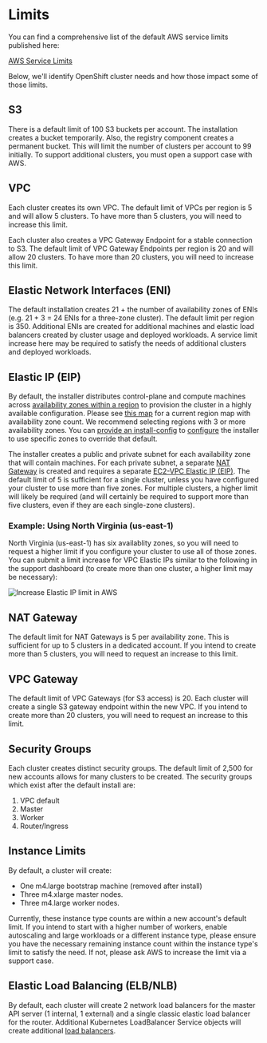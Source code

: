 # Limits

You can find a comprehensive list of the default AWS service limits published here:

[AWS Service Limits][service-limits]

Below, we'll identify OpenShift cluster needs and how those impact some of those limits.

## S3

There is a default limit of 100 S3 buckets per account. The installation creates a bucket temporarily. Also, the
registry component creates a permanent bucket. This will limit the number of clusters per account to 99 initially. To
support additional clusters, you must open a support case with AWS.

## VPC

Each cluster creates its own VPC. The default limit of VPCs per region is 5 and will allow 5 clusters. To have more
than 5 clusters, you will need to increase this limit.

Each cluster also creates a VPC Gateway Endpoint for a stable connection to S3. The default limit of VPC Gateway 
Endpoints per region is 20 and will allow 20 clusters. To have more than 20 clusters, you will need to increase this 
limit.

## Elastic Network Interfaces (ENI)

The default installation creates 21 + the number of availability zones of ENIs (e.g. 21 + 3 = 24 ENIs for a three-zone cluster).
The default limit per region is 350. Additional ENIs are created for additional machines and elastic load balancers
created by cluster usage and deployed workloads. A service limit increase here may be required to satisfy the needs of
additional clusters and deployed workloads.

## Elastic IP (EIP)

By default, the installer distributes control-plane and compute machines across [availability zones within a region][availability-zones] to provision the cluster in a highly available configuration.
Please see [this map][az-map] for a current region map with availability zone count.
We recommend selecting regions with 3 or more availability zones.
You can [provide an install-config](../overview.md#multiple-invocations) to [configure](customization.md) the installer to use specific zones to override that default.

The installer creates a public and private subnet for each availability zone that will contain machines.
For each private subnet, a separate [NAT Gateway][nat-gateways] is created and requires a separate [EC2-VPC Elastic IP (EIP)][elastic-ip].
The default limit of 5 is sufficient for a single cluster, unless you have configured your cluster to use more than five zones.
For multiple clusters, a higher limit will likely be required (and will certainly be required to support more than five clusters, even if they are each single-zone clusters).

### Example: Using North Virginia (us-east-1)

North Virginia (us-east-1) has six availablity zones, so you will need to request a higher limit if you configure your cluster to use all of those zones.
You can submit a limit increase for VPC Elastic IPs similar to the following in the support dashboard (to create more than one cluster, a higher limit may be necessary):

![Increase Elastic IP limit in AWS](images/support_increase_elastic_ip.png)

## NAT Gateway

The default limit for NAT Gateways is 5 per availability zone. This is sufficient for up to 5 clusters in a dedicated
account. If you intend to create more than 5 clusters, you will need to request an increase to this limit.

## VPC Gateway

The default limit of VPC Gateways (for S3 access) is 20. Each cluster will create a single S3 gateway endpoint within
the new VPC. If you intend to create more than 20 clusters, you will need to request an increase to this limit.

## Security Groups

Each cluster creates distinct security groups. The default limit of 2,500 for new accounts allows for many clusters
to be created. The security groups which exist after the default install are:

  1. VPC default
  1. Master
  1. Worker
  1. Router/Ingress

## Instance Limits

By default, a cluster will create:

* One m4.large bootstrap machine (removed after install)
* Three m4.xlarge master nodes.
* Three m4.large worker nodes.

Currently, these instance type counts are within a new account's default limit.
If you intend to start with a higher number of workers, enable autoscaling and large workloads
or a different instance type, please ensure you have the necessary remaining instance count within the instance type's
limit to satisfy the need. If not, please ask AWS to increase the limit via a support case.

## Elastic Load Balancing (ELB/NLB)

By default, each cluster will create 2 network load balancers for the master API server (1 internal, 1 external) and a
single classic elastic load balancer for the router. Additional Kubernetes LoadBalancer Service objects will create
additional [load balancers][load-balancing].

[availability-zones]: https://docs.aws.amazon.com/AWSEC2/latest/UserGuide/using-regions-availability-zones.html
[az-map]: https://aws.amazon.com/about-aws/global-infrastructure/
[elastic-ip]: https://docs.aws.amazon.com/AWSEC2/latest/UserGuide/elastic-ip-addresses-eip.html
[load-balancing]: https://aws.amazon.com/elasticloadbalancing/
[nat-gateways]: https://docs.aws.amazon.com/vpc/latest/userguide/vpc-nat-gateway.html
[service-limits]: https://docs.aws.amazon.com/general/latest/gr/aws_service_limits.html
